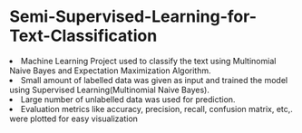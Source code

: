 # Semi-Supervised-Learning-for-Text-Classification
<li>Machine Learning Project used to classify the text using Multinomial Naive Bayes and Expectation Maximization Algorithm. 
<li>Small amount of labelled data was given as input and trained the model using Supervised Learning(Multinomial Naive Bayes). 
<li>Large number of unlabelled data was used for prediction. 
<li>Evaluation metrics like accuracy, precision, recall, confusion matrix, etc,. were plotted for easy visualization
